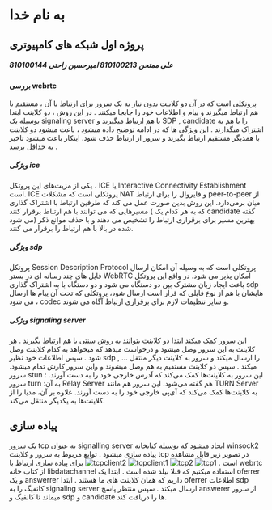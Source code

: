# به نام خدا
## پروژه اول شبکه های کامپیوتری
##### علی ممتحن 810100213 امیرحسین راحتی 810100144
#### بررسی webrtc
پروتکلی است که در آن دو کلاینت بدون نیاز به یک سرور برای ارتباط با آن ، مستقیم با هم ارتباط میگیرند و پیام و اطلاعات خود را جابجا میکنند .
در این روش ، دو کلاینت ابتدا بوسیله یک signaling server با هم ارتباط میگیرند و SDP , candidate را با هم به اشتراک میگذارند . 
این ویژگی ها که در ادامه توضیح داده میشود ، باعث میشود دو کلاینت با همدیگر مستقیم ارتباط بگیرند و سرور از ارتباط حذف شود. اینکار باعث میشود تاخیر به حداقل برسد .
##### ویژگی ice
یکی از مزیت‌های این پروتکل ، ICE یا Interactive Connectivity Establishment است. ICE پروتکلی است
که مشکلات NAT و فایروال را برای ارتباط peer-to-peer از میان برمی‌دارد.
این روش بدین صورت عمل می کند که طرفین ارتباط با اشتراک گذاری مسیرهایی که می توانند با هم ارتباط برقرار کنند
( که به هر کدام یک candidate گفته می شود) بهترین مسیر برای برقراری ارتباط را تشخیص می دهند 
و با حذف موانع ذکر شده در بالا با هم ارتباط را برقرار می کنند.
##### ویژگی sdp
پروتکل Session Description Protocol پروتکلی است که به وسیله آن امکان ارسال فایل های چند رسانه ای در بستر WebRTC امکان پذیر می شود.
در واقع این پروتکل باعث ایجاد زبان مشترک بین دو دستگاه می شود و دو دستگاه با به اشتراک گذاری sdp هایشان با هم از نوع فایلی که قرار است ارسال شود،
پروتکلی که تحت آن پیام ها ارسال می شود ، codec و سایر تنظیمات لازم برای برقراری ارتباط آگاه می شوند.

##### ویژگی signaling server
ابن سرور کمک میکند ابتدا دو کلاینت بتوانند به روش سنتی با هم ارتباط بگیرند . هر کلاینت به این سرور وصل میشود و درخواست میدهد که میخواهد به کدام کلاینت وصل شود
. سپس اطلاعات خود نظیر sdp , ... را ارسال میکند و سرور به کلاینت دیگر منتقل میکند . سپس دو کلاینت مستقیم به هم وصل میشوند و واین سرور کارش تمام میشود.
سرور stun : این سرور به کلاینت‌ها کمک می‌کند که آدرس خارجی خود را به دست آورند.
سرور turn :به آن Relay Server هم گفته می‌شود. این سرور هم مانند TURN Server به کلاینت‌ها کمک می‌کند 
که آی‌پی خارجی خود را به دست آورند. علاوه بر آن، مدیا را از کلاینت‌ها به یکدیگر منتقل می‌کند.

## پیاده سازی

یک سرور tcp به عنوان signalling server ایجاد میشود که بوسیله کتابخانه winsock2 پیاده سازی میشود . توابع مربوط به سرور و کلاینت tcp در تصویر زیر قابل مشاهده است . 
![tcp1](https://github.com/AliMomtahen/CN_CA1/assets/102304346/57730bc0-9f63-4ca2-a464-2315a55e3f4b)
![tcp2](https://github.com/AliMomtahen/CN_CA1/assets/102304346/e13cb7a4-5cae-4ce4-a13d-71e665f37baf)
![tcpclient1](https://github.com/AliMomtahen/CN_CA1/assets/102304346/562f69a9-a7ae-41c3-8989-612b59ab0a44)
![tcpclient2](https://github.com/AliMomtahen/CN_CA1/assets/102304346/e54a9314-9fbe-4b64-b335-0eb59433e857)
برای پیاده سازی ارتباط با webrtc از کتاب خانه libdatachannel استفاده میکنیم که قبلا بیلد شده است .
ابتدا یک oferrer  و یک answerrer داریم که همان کلاینت های ما هستند .
ابتدا oferrer اطلاعات sdp  کانفیگ را به signaling server ارسال میکند . 
سپس منتظر پاسخ answerer از سرور میماند تا کانفیگ و sdp و  candidate ها را دریافت کند. 








